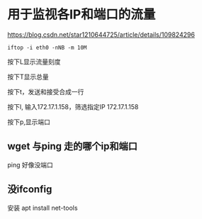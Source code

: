 # 用于监视各IP和端口的流量

https://blog.csdn.net/star1210644725/article/details/109824296

```
iftop -i eth0 -nNB -m 10M
```

按下L显示流量刻度

按下T显示总量

按下t，发送和接受合成一行

按下l, 输入172.17.1.158，筛选指定IP 172.17.1.158

按下p,显示端口

## wget 与ping 走的哪个ip和端口
ping 好像没端口

## 没ifconfig

安装 apt install net-tools